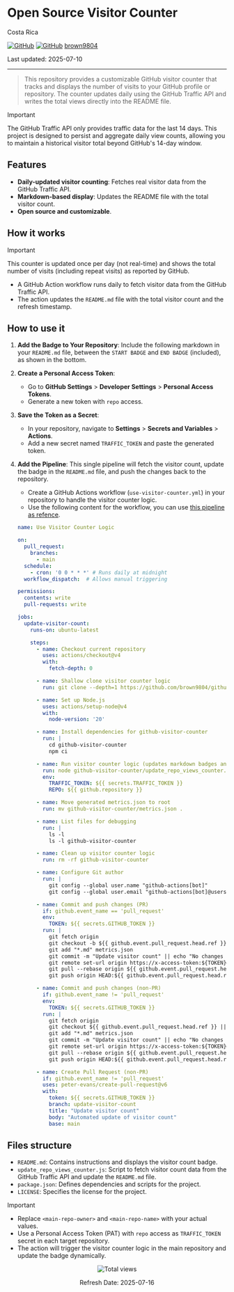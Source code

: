 # Open Source Visitor Counter

Costa Rica

[![GitHub](https://badgen.net/badge/icon/github?icon=github&label)](https://github.com)
[![GitHub](https://img.shields.io/badge/--181717?logo=github&logoColor=ffffff)](https://github.com/)
[brown9804](https://github.com/brown9804)

Last updated: 2025-07-10

----------

> This repository provides a customizable GitHub visitor counter that tracks and displays the number of visits to your GitHub profile or repository. The counter updates daily using the GitHub Traffic API and writes the total views directly into the README file.

> [!IMPORTANT]
> The GitHub Traffic API only provides traffic data for the last 14 days. This project is designed to persist and aggregate daily view counts, allowing you to maintain a historical visitor total beyond GitHub's 14-day window.

## Features

- **Daily-updated visitor counting**: Fetches real visitor data from the GitHub Traffic API.
- **Markdown-based display**: Updates the README file with the total visitor count.
- **Open source and customizable**.

## How it works

> [!IMPORTANT]
> This counter is updated once per day (not real-time) and shows the total number of visits (including repeat visits) as reported by GitHub.

- A GitHub Action workflow runs daily to fetch visitor data from the GitHub Traffic API.
- The action updates the `README.md` file with the total visitor count and the refresh timestamp.

## How to use it

1. **Add the Badge to Your Repository**: Include the following markdown in your `README.md` file, between the `START BADGE` and `END BADGE` (included), as shown in the bottom.
2. **Create a Personal Access Token**:
   - Go to **GitHub Settings** > **Developer Settings** > **Personal Access Tokens**.
   - Generate a new token with `repo` access.
3. **Save the Token as a Secret**:
   - In your repository, navigate to **Settings** > **Secrets and Variables** > **Actions**.
   - Add a new secret named `TRAFFIC_TOKEN` and paste the generated token.
4. **Add the Pipeline**: This single pipeline will fetch the visitor count, update the badge in the `README.md` file, and push the changes back to the repository.
   - Create a GitHub Actions workflow (`use-visitor-counter.yml`) in your repository to handle the visitor counter logic.
   - Use the following content for the workflow, you can use [this pipeline as refence](https://github.com/brown9804/Cloud-DevOps-Overview/blob/main/.github/workflows/use-visitor-counter.yml).

   ```yaml
   name: Use Visitor Counter Logic
   
   on:
     pull_request:
       branches:
         - main
     schedule:
       - cron: '0 0 * * *' # Runs daily at midnight
     workflow_dispatch:  # Allows manual triggering
   
   permissions:
     contents: write
     pull-requests: write
   
   jobs:
     update-visitor-count:
       runs-on: ubuntu-latest
   
       steps:
         - name: Checkout current repository
           uses: actions/checkout@v4
           with:
             fetch-depth: 0
   
         - name: Shallow clone visitor counter logic
           run: git clone --depth=1 https://github.com/brown9804/github-visitor-counter.git
   
         - name: Set up Node.js
           uses: actions/setup-node@v4
           with:
             node-version: '20'
   
         - name: Install dependencies for github-visitor-counter
           run: |
             cd github-visitor-counter
             npm ci
   
         - name: Run visitor counter logic (updates markdown badges and metrics.json)
           run: node github-visitor-counter/update_repo_views_counter.js
           env:
             TRAFFIC_TOKEN: ${{ secrets.TRAFFIC_TOKEN }}
             REPO: ${{ github.repository }}
   
         - name: Move generated metrics.json to root
           run: mv github-visitor-counter/metrics.json .
   
         - name: List files for debugging
           run: |
             ls -l
             ls -l github-visitor-counter
   
         - name: Clean up visitor counter logic
           run: rm -rf github-visitor-counter
   
         - name: Configure Git author
           run: |
             git config --global user.name "github-actions[bot]"
             git config --global user.email "github-actions[bot]@users.noreply.github.com"
   
         - name: Commit and push changes (PR)
           if: github.event_name == 'pull_request'
           env:
             TOKEN: ${{ secrets.GITHUB_TOKEN }}
           run: |
             git fetch origin
             git checkout -b ${{ github.event.pull_request.head.ref }} origin/${{ github.event.pull_request.head.ref }}
             git add "*.md" metrics.json
             git commit -m "Update visitor count" || echo "No changes to commit"
             git remote set-url origin https://x-access-token:${TOKEN}@github.com/${{ github.repository }}
             git pull --rebase origin ${{ github.event.pull_request.head.ref }} || echo "No rebase needed"
             git push origin HEAD:${{ github.event.pull_request.head.ref }}
   
         - name: Commit and push changes (non-PR)
           if: github.event_name != 'pull_request'
           env:
             TOKEN: ${{ secrets.GITHUB_TOKEN }}
           run: |
             git fetch origin
             git checkout ${{ github.event.pull_request.head.ref }} || git checkout -b ${{ github.event.pull_request.head.ref }} origin/${{ github.event.pull_request.head.ref }}
             git add "*.md" metrics.json
             git commit -m "Update visitor count" || echo "No changes to commit"
             git remote set-url origin https://x-access-token:${TOKEN}@github.com/${{ github.repository }}
             git pull --rebase origin ${{ github.event.pull_request.head.ref }} || echo "No rebase needed"
             git push origin HEAD:${{ github.event.pull_request.head.ref }}
   
         - name: Create Pull Request (non-PR)
           if: github.event_name != 'pull_request'
           uses: peter-evans/create-pull-request@v6
           with:
             token: ${{ secrets.GITHUB_TOKEN }}
             branch: update-visitor-count
             title: "Update visitor count"
             body: "Automated update of visitor count"
             base: main
   ```

## Files structure

- `README.md`: Contains instructions and displays the visitor count badge.
- `update_repo_views_counter.js`: Script to fetch visitor count data from the GitHub Traffic API and update the `README.md` file.
- `package.json`: Defines dependencies and scripts for the project.
- `LICENSE`: Specifies the license for the project.

> [!IMPORTANT]
>
> - Replace `<main-repo-owner>` and `<main-repo-name>` with your actual values.
> - Use a Personal Access Token (PAT) with `repo` access as `TRAFFIC_TOKEN` secret in each target repository.
> - The action will trigger the visitor counter logic in the main repository and update the badge dynamically.

<!-- START BADGE -->
<div align="center">
  <img src="https://img.shields.io/badge/Total%20views-1280-limegreen" alt="Total views">
  <p>Refresh Date: 2025-07-16</p>
</div>
<!-- END BADGE -->
